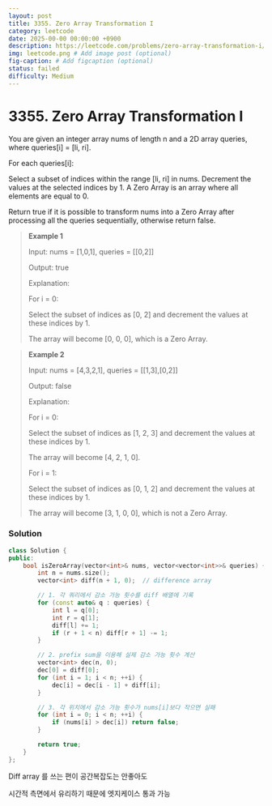 ```yaml
---
layout: post
title: 3355. Zero Array Transformation I
category: leetcode
date: 2025-00-00 00:00:00 +0900
description: https://leetcode.com/problems/zero-array-transformation-i/description/
img: leetcode.png # Add image post (optional)
fig-caption: # Add figcaption (optional)
status: failed
difficulty: Medium
---
```


# 3355. Zero Array Transformation I

You are given an integer array nums of length n and a 2D array queries, where queries[i] = [li, ri].

For each queries[i]:

Select a subset of indices within the range [li, ri] in nums.
Decrement the values at the selected indices by 1.
A Zero Array is an array where all elements are equal to 0.

Return true if it is possible to transform nums into a Zero Array after processing all the queries sequentially, otherwise return false.

 

> **Example 1**
> 
> Input: nums = [1,0,1], queries = [[0,2]]
> 
> Output: true
> 
> Explanation:
> 
> For i = 0:
> 
> Select the subset of indices as [0, 2] and decrement the values at these indices by 1.
> 
> The array will become [0, 0, 0], which is a Zero Array.

> **Example 2**
> 
> Input: nums = [4,3,2,1], queries = [[1,3],[0,2]]
> 
> Output: false
> 
> Explanation:
> 
> For i = 0:
> 
> Select the subset of indices as [1, 2, 3] and decrement the values at these indices by 1.
> 
> The array will become [4, 2, 1, 0].
> 
> For i = 1:
> 
> Select the subset of indices as [0, 1, 2] and decrement the values at these indices by 1.
> 
> The array will become [3, 1, 0, 0], which is not a Zero Array.

### Solution
```cpp
class Solution {
public:
    bool isZeroArray(vector<int>& nums, vector<vector<int>>& queries) {
        int n = nums.size();
        vector<int> diff(n + 1, 0);  // difference array

        // 1. 각 쿼리에서 감소 가능 횟수를 diff 배열에 기록
        for (const auto& q : queries) {
            int l = q[0];
            int r = q[1];
            diff[l] += 1;
            if (r + 1 < n) diff[r + 1] -= 1;
        }

        // 2. prefix sum을 이용해 실제 감소 가능 횟수 계산
        vector<int> dec(n, 0);
        dec[0] = diff[0];
        for (int i = 1; i < n; ++i) {
            dec[i] = dec[i - 1] + diff[i];
        }

        // 3. 각 위치에서 감소 가능 횟수가 nums[i]보다 작으면 실패
        for (int i = 0; i < n; ++i) {
            if (nums[i] > dec[i]) return false;
        }

        return true;
    }
};

```

Diff array 를 쓰는 편이 공간복잡도는 안좋아도

시간적 측면에서 유리하기 때문에 엣지케이스 통과 가능


